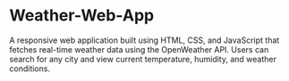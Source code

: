 # Weather-Web-App
A responsive web application built using HTML, CSS, and JavaScript that fetches real-time weather data using the OpenWeather API. Users can search for any city and view current temperature, humidity, and weather conditions.
